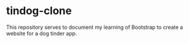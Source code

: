 # tindog-clone
This repository serves to document my learning of Bootstrap to create a website for a dog tinder app.
